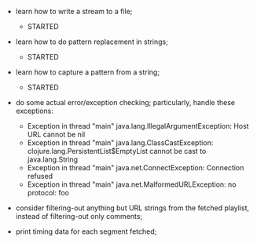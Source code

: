  - learn how to write a stream to a file;
   - STARTED

 - learn how to do pattern replacement in strings;
   - STARTED

 - learn how to capture a pattern from a string;
   - STARTED

 - do some actual error/exception checking; particularly, handle these exceptions:

   - Exception in thread "main" java.lang.IllegalArgumentException: Host URL cannot be nil
   - Exception in thread "main" java.lang.ClassCastException: clojure.lang.PersistentList$EmptyList cannot be cast to java.lang.String
   - Exception in thread "main" java.net.ConnectException: Connection refused
   - Exception in thread "main" java.net.MalformedURLException: no protocol: foo

 - consider filtering-out anything but URL strings from the fetched playlist, instead of filtering-out only comments;

 - print timing data for each segment fetched;
